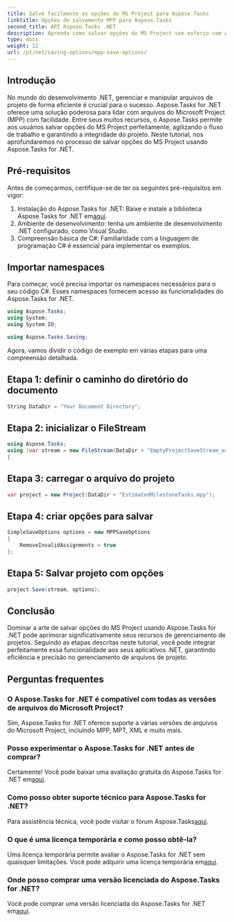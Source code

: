 ```yaml
---
title: Salve facilmente as opções do MS Project para Aspose.Tasks
linktitle: Opções de salvamento MPP para Aspose.Tasks
second_title: API Aspose.Tasks .NET
description: Aprenda como salvar opções do MS Project sem esforço com Aspose.Tasks for .NET. Aumente a eficiência do seu gerenciamento de projetos.
type: docs
weight: 12
url: /pt/net/saving-options/mpp-save-options/
---
```

## Introdução
No mundo do desenvolvimento .NET, gerenciar e manipular arquivos de projeto de forma eficiente é crucial para o sucesso. Aspose.Tasks for .NET oferece uma solução poderosa para lidar com arquivos do Microsoft Project (MPP) com facilidade. Entre seus muitos recursos, o Aspose.Tasks permite aos usuários salvar opções do MS Project perfeitamente, agilizando o fluxo de trabalho e garantindo a integridade do projeto. Neste tutorial, nos aprofundaremos no processo de salvar opções do MS Project usando Aspose.Tasks for .NET.
## Pré-requisitos
Antes de começarmos, certifique-se de ter os seguintes pré-requisitos em vigor:
1. Instalação do Aspose.Tasks for .NET: Baixe e instale a biblioteca Aspose.Tasks for .NET em[aqui](https://releases.aspose.com/tasks/net/).
2. Ambiente de desenvolvimento: tenha um ambiente de desenvolvimento .NET configurado, como Visual Studio.
3. Compreensão básica de C#: Familiaridade com a linguagem de programação C# é essencial para implementar os exemplos.

## Importar namespaces
Para começar, você precisa importar os namespaces necessários para o seu código C#. Esses namespaces fornecem acesso às funcionalidades do Aspose.Tasks for .NET.

```csharp
using Aspose.Tasks;
using System;
using System.IO;

using Aspose.Tasks.Saving;
```

Agora, vamos dividir o código de exemplo em várias etapas para uma compreensão detalhada.
## Etapa 1: definir o caminho do diretório do documento
```csharp
String DataDir = "Your Document Directory";
```
## Etapa 2: inicializar o FileStream
```csharp
using Aspose.Tasks;
using (var stream = new FileStream(DataDir + "EmptyProjectSaveStream_out.xml", FileMode.Create, FileAccess.Write))
{
```
## Etapa 3: carregar o arquivo do projeto
```csharp
var project = new Project(DataDir + "EstimatedMilestoneTasks.mpp");
```
## Etapa 4: criar opções para salvar
```csharp
SimpleSaveOptions options = new MPPSaveOptions
{
	RemoveInvalidAssignments = true
};
```
## Etapa 5: Salvar projeto com opções
```csharp
project.Save(stream, options);
```

## Conclusão
Dominar a arte de salvar opções do MS Project usando Aspose.Tasks for .NET pode aprimorar significativamente seus recursos de gerenciamento de projetos. Seguindo as etapas descritas neste tutorial, você pode integrar perfeitamente essa funcionalidade aos seus aplicativos .NET, garantindo eficiência e precisão no gerenciamento de arquivos de projeto.

## Perguntas frequentes
### O Aspose.Tasks for .NET é compatível com todas as versões de arquivos do Microsoft Project?
Sim, Aspose.Tasks for .NET oferece suporte a várias versões de arquivos do Microsoft Project, incluindo MPP, MPT, XML e muito mais.
### Posso experimentar o Aspose.Tasks for .NET antes de comprar?
 Certamente! Você pode baixar uma avaliação gratuita do Aspose.Tasks for .NET em[aqui](https://releases.aspose.com/).
### Como posso obter suporte técnico para Aspose.Tasks for .NET?
 Para assistência técnica, você pode visitar o fórum Aspose.Tasks[aqui](https://forum.aspose.com/c/tasks/15).
### O que é uma licença temporária e como posso obtê-la?
 Uma licença temporária permite avaliar o Aspose.Tasks for .NET sem quaisquer limitações. Você pode adquirir uma licença temporária em[aqui](https://purchase.aspose.com/temporary-license/).
### Onde posso comprar uma versão licenciada do Aspose.Tasks for .NET?
 Você pode comprar uma versão licenciada do Aspose.Tasks for .NET em[aqui](https://purchase.aspose.com/buy).